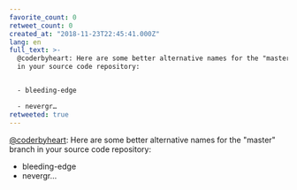 ```yaml
---
favorite_count: 0
retweet_count: 0
created_at: "2018-11-23T22:45:41.000Z"
lang: en
full_text: >-
  @coderbyheart: Here are some better alternative names for the "master" branch
  in your source code repository:


  - bleeding-edge

  - nevergr…
retweeted: true
---
```


[@coderbyheart](https://twitter.com/coderbyheart): Here are some better
alternative names for the "master" branch in your source code repository:

- bleeding-edge
- nevergr…
